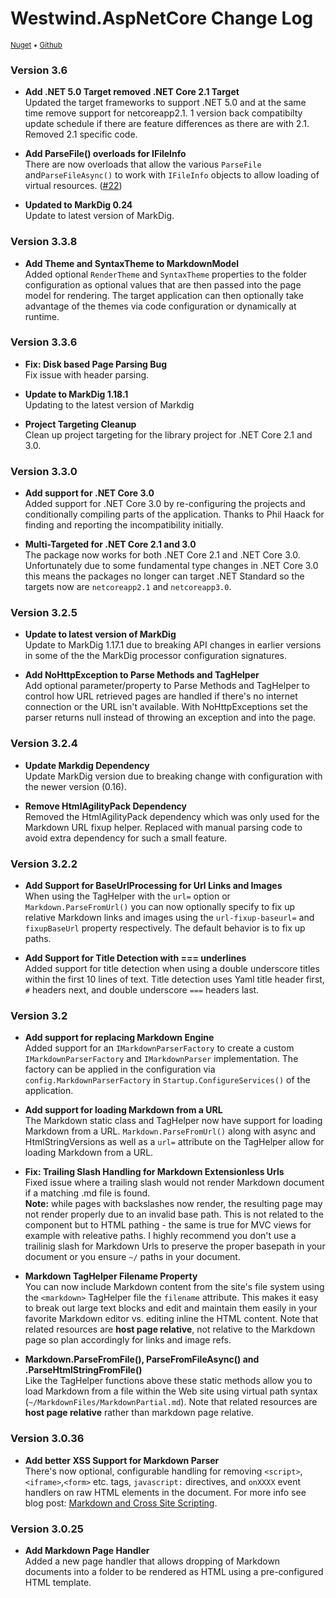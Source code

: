 # Westwind.AspNetCore Change Log
<small>[Nuget](https://www.nuget.org/packages/Westwind.AspNetCore.Markdown/) &bull; [Github](https://github.com/RickStrahl/Westwind.AspNetCore.Markdown)</small>

### Version 3.6

* **Add .NET 5.0 Target removed .NET Core 2.1 Target**   
Updated the target frameworks to support .NET 5.0 and at the same time remove support for netcoreapp2.1. 1 version back compatibilty update schedule if there are feature differences as there are with 2.1. Removed 2.1 specific code.

* **Add ParseFile() overloads for IFileInfo**   
There are now overloads that allow the various `ParseFile` and`ParseFileAsync()` to work with `IFileInfo` objects to allow loading of virtual resources. ([#22](https://github.com/RickStrahl/Westwind.AspNetCore.Markdown/pull/22))

* **Updated to MarkDig 0.24**  
Update to latest version of MarkDig.

### Version 3.3.8

* **Add Theme and SyntaxTheme to MarkdownModel**  
Added optional `RenderTheme` and `SyntaxTheme` properties to the folder configuration as optional values that are then passed into the page model for rendering. The target application can then optionally take advantage of the themes via code configuration or dynamically at runtime.


### Version 3.3.6

* **Fix: Disk based Page Parsing Bug**   
Fix issue with header parsing.

* **Update to MarkDig 1.18.1**  
Updating to the latest version of Markdig

* **Project Targeting Cleanup**  
Clean up project targeting for the library project for .NET Core 2.1 and 3.0.

### Version 3.3.0

* **Add support for .NET Core 3.0**  
Added support for .NET Core 3.0 by re-configuring the projects and conditionally compiling parts of the application. Thanks to Phil Haack for finding and reporting the incompatibility initially.

* **Multi-Targeted for .NET Core 2.1  and 3.0**  
The package now works for both .NET Core 2.1 and .NET Core 3.0. Unfortunately due to some fundamental type changes in .NET Core 3.0 this means the packages no longer can target .NET Standard so the targets now are `netcoreapp2.1` and `netcoreapp3.0`.

### Version 3.2.5

* **Update to latest version of MarkDig**  
Update to MarkDig 1.17.1 due to breaking API changes in earlier versions in some of the the MarkDig processor configuration signatures.

* **Add NoHttpException to Parse Methods and TagHelper**  
Add optional parameter/property to Parse Methods and TagHelper to control how URL retrieved pages are handled if there's no internet connection or the URL isn't available. With NoHttpExceptions set the parser returns null instead of throwing an exception and into the page.

### Version 3.2.4

* **Update Markdig Dependency**  
Update MarkDig version due to breaking change with configuration with the newer version (0.16).

* **Remove HtmlAgilityPack Dependency**  
Removed the HtmlAgilityPack dependency which was only used for the Markdown URL fixup helper. Replaced with manual parsing code to avoid extra dependency for such a small feature.

### Version 3.2.2

* **Add Support for BaseUrlProcessing for Url Links and Images**  
When using the TagHelper with the `url=` option or `Markdown.ParseFromUrl()` you can now optionally specify to fix up relative Markdown links and images using the `url-fixup-baseurl=` and `fixupBaseUrl` property respectively. The default behavior is to fix up paths.

* **Add Support for Title Detection with === underlines**  
Added support for title detection when using a double underscore titles within the first 10 lines of text. Title detection uses Yaml title header first, `#` headers next, and double underscore `===` headers last.

### Version 3.2

* **Add support for replacing Markdown Engine**  
Added support for an `IMarkdownParserFactory` to create a custom `IMarkdownParserFactory` and `IMarkdownParser` implementation.
The factory can be applied in the configuration via `config.MarkdownParserFactory` in `Startup.ConfigureServices()` of the application.

* **Add support for loading Markdown from a URL**  
The Markdown static class and TagHelper now have support for loading Markdown from a URL. `Markdown.ParseFromUrl()` along with async and HtmlStringVersions as well as a `url=` attribute on the TagHelper allow for loading Markdown from a URL.

* **Fix: Trailing Slash Handling for Markdown Extensionless Urls**  
Fixed issue where a trailing slash would not render Markdown document if a matching .md file is found.   
**Note:** while pages with backslashes now render, the resulting page may not render properly due to an invalid base path.  This is not related to the component but to HTML pathing - the same is true for MVC views for example with releative paths. I highly recommend you don't use a trailinig slash for Markdown Urls to preserve the proper basepath in your document or you ensure `~/` paths in your document.

* **Markdown TagHelper Filename Property**  
You can now include Markdown content from the site's file system using the `<markdown>` TagHelper file the `filename` attribute. This makes it easy to break out large text blocks and edit and maintain them easily in your favorite Markdown editor vs. editing inline the HTML content. Note that related resources are **host page relative**, not relative to the Markdown page so plan accordingly for links and image refs.

* **Markdown.ParseFromFile(), ParseFromFileAsync() and .ParseHtmlStringFromFile()**  
Like the TagHelper functions above these static methods allow you to load Markdown from a file within the Web site using virtual path syntax (`~/MarkdownFiles/MarkdownPartial.md`). Note that related resources are **host page relative** rather than markdown page relative.

### Version 3.0.36

* **Add better XSS Support for Markdown Parser**  
There's now optional, configurable handling for removing `<script>`,`<iframe>`,`<form>` etc. tags, `javascript:` directives, and `onXXXX` event handlers on raw HTML elements in the document. For more info see blog post: [Markdown and Cross Site Scripting](https://weblog.west-wind.com/posts/2018/Aug/31/Markdown-and-Cross-Site-Scripting).

### Version 3.0.25

* **Add Markdown Page Handler**  
Added a new page handler that allows dropping of Markdown documents into a folder to be rendered as HTML using a pre-configured HTML template.